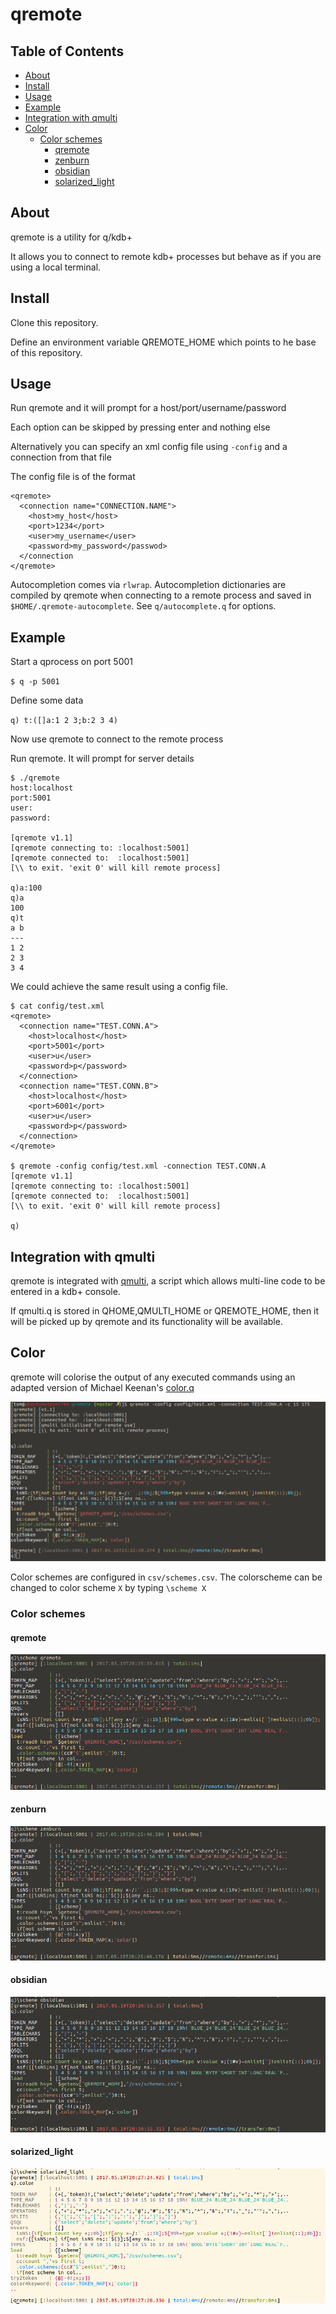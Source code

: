 # qremote
## Table of Contents
- [About](#about)
- [Install](#install)
- [Usage](#usage)
- [Example](#example)
- [Integration with qmulti](#integration-with-qmulti)
- [Color](#color)
  - [Color schemes](#color-schemes)
    - [qremote](#qremote-scheme)
    - [zenburn](#zenburn)
    - [obsidian](#obsidian)
    - [solarized_light](#solarized_light)

## About
qremote is a utility for q/kdb+

It allows you to connect to remote kdb+ processes but behave as if you are using a local terminal.

## Install
Clone this repository.

Define an environment variable QREMOTE_HOME which points to he base of this repository.

## Usage 
Run qremote and it will prompt for a host/port/username/password

Each option can be skipped by pressing enter and nothing else

Alternatively you can specify an xml config file using `-config` and a connection from that file

The config file is of the format

    <qremote>
      <connection name="CONNECTION.NAME">
        <host>my_host</host>
        <port>1234</port>
        <user>my_username</user>
        <password>my_password</passwod>
      </connection
    </qremote>

Autocompletion comes via `rlwrap`. Autocompletion dictionaries are compiled by qremote when connecting to a remote process and saved in `$HOME/.qremote-autocomplete`. See `q/autocomplete.q` for options.

## Example
Start a qprocess on port 5001

`$ q -p 5001`

Define some data

`q) t:([]a:1 2 3;b:2 3 4)`

Now use qremote to connect to the remote process

Run qremote. It will prompt for server details
	
	$ ./qremote
	host:localhost
	port:5001
	user:
	password:
	
	[qremote v1.1]
	[qremote connecting to: :localhost:5001]
	[qremote connected to:  :localhost:5001]
	[\\ to exit. 'exit 0' will kill remote process]

	q)a:100	
	q)a
	100
	q)t
	a b
	---
	1 2
	2 3
	3 4

We could achieve the same result using a config file.

    $ cat config/test.xml
    <qremote> 
      <connection name="TEST.CONN.A">
        <host>localhost</host>
        <port>5001</port>
        <user>u</user>
        <password>p</password>
      </connection>
      <connection name="TEST.CONN.B">
        <host>localhost</host>
        <port>6001</port>
        <user>u</user>
        <password>p</password>
      </connection>  
    </qremote>

    $ qremote -config config/test.xml -connection TEST.CONN.A
    [qremote v1.1]
    [qremote connecting to: :localhost:5001]
    [qremote connected to:  :localhost:5001]
    [\\ to exit. 'exit 0' will kill remote process]

    q)

## Integration with qmulti
qremote is integrated with [qmulti](https://github.com/t-martin/qmulti), a script which allows multi-line code to be entered in a kdb+ console. 

If qmulti.q is stored in QHOME,QMULTI_HOME or QREMOTE_HOME, then it will be picked up by qremote and its functionality will be available.

## Color
qremote will colorise the output of any executed commands using an adapted version of Michael Keenan's [color.q](https://github.com/mkeenan-kdb/color)

![alt text](img/qremote-color.PNG?raw=true)

Color schemes are configured in `csv/schemes.csv`. The colorscheme can be changed to color scheme `X` by typing `\scheme X`
### Color schemes
#### qremote <a name="qremote-scheme"></a>

![alt text](img/qremote-scheme.PNG?raw=true)

#### zenburn

![alt text](img/zenburn-scheme.PNG?raw=true)

#### obsidian

![alt text](img/obsidian-scheme.PNG?raw=true)

#### solarized_light

![alt text](img/solarized_light-scheme.PNG?raw=true)

